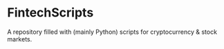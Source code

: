 # FintechScripts
A repository filled with (mainly Python) scripts for cryptocurrency &amp; stock markets.
